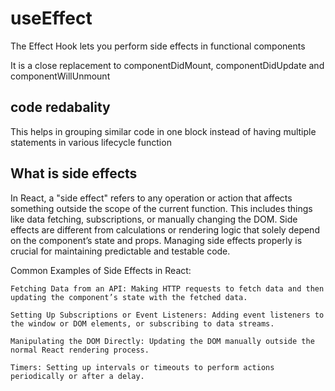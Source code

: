 # useEffect
The Effect Hook lets you perform side effects in functional components

It is a close replacement to componentDidMount, componentDidUpdate and componentWillUnmount

## code redabality
This helps in grouping similar code in one block instead of having multiple statements in various lifecycle function

## What is side effects
In React, a "side effect" refers to any operation or action that affects something outside the scope of the current function. This includes things like data fetching, subscriptions, or manually changing the DOM. Side effects are different from calculations or rendering logic that solely depend on the component’s state and props. Managing side effects properly is crucial for maintaining predictable and testable code.

Common Examples of Side Effects in React:

    Fetching Data from an API: Making HTTP requests to fetch data and then updating the component’s state with the fetched data.

    Setting Up Subscriptions or Event Listeners: Adding event listeners to the window or DOM elements, or subscribing to data streams.
    
    Manipulating the DOM Directly: Updating the DOM manually outside the normal React rendering process.
    
    Timers: Setting up intervals or timeouts to perform actions periodically or after a delay.